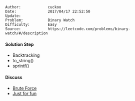 
    Author:            cuckoo
    Date:              2017/04/17 22:52:50
    Update:            
    Problem:           Binary Watch
    Difficulty:        Easy
    Source:            https://leetcode.com/problems/binary-watch/#/description

#### Solution Step
 - Backtracking
 - to_string()
 - sprintf()

#### Discuss
 - [Brute Force](https://discuss.leetcode.com/topic/59401/straight-forward-6-line-c-solution-no-need-to-explain)
 - [Just for fun](https://discuss.leetcode.com/topic/59761/just-for-fun-java-1ms-beats-100)

